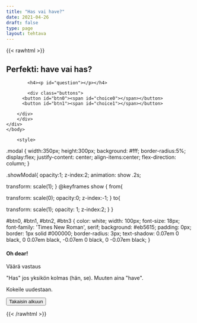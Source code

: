 ```yaml
---
title: "Has vai have?"
date: 2021-04-26
draft: false
type: page
layout: tehtava
---
```


<!-- raw html -->
{{< rawhtml >}}

<body>
<div class="grid">
<div id="quiz">
    <h2>
    Perfekti: have vai has?
    </h2> 
 
            <h4><p id="question"></p></h4>
 
            <div class="buttons">
          <button id="btn0"><span id="choice0"></span></button> 
          <button id="btn1"><span id="choice1"></span></button>
        
        </div>
        </div>
	</div>
	</body>
	
        <style>
	
.modal {
  width:350px;
  height:300px;
  background: #fff;
  border-radius:5%;
  display:flex;
  justify-content: center;
  align-items:center;
  flex-direction: column;
}

.showModal{
  opacity:1;
    z-index:2;
  animation: show .2s;
  
transform: scale(1);
}
@keyframes show {
  from{
    
transform: scale(0);
    opacity:0;
      z-index:-1;
  } to{
    
transform: scale(1);
    opacity: 1;
      z-index:2;
  }
}
	
#btn0, #btn1, #btn2, #btn3 {
  color: white;
  width: 100px;
  font-size: 18px;
  font-family: 'Times New Roman', serif;
  background: #eb5615;
  padding: 0px;
  border: 1px solid #000000;
  border-radius: 3px;
  text-shadow:
        0.07em 0 black,
        0 0.07em black,
        -0.07em 0 black,
        0 -0.07em black;
}
</style>

<div class="modal fade" id="modal" role="dialog">
  <div class="modal-dialog">
    <div class="modal-content">
      <div class="modal-header">
        <h4 class="modal-title">Oh dear!</h4>
      </div>
      <div class="modal-body">
        <p>Väärä vastaus</p>
        <p>"Has" jos yksikön kolmas (hän, se). Muuten aina "have".</p>
        <p>
      Kokeile uudestaan.
        </p>
      </div>
      <div class="modal-footer">
        <button id="resetbutton2" class="reset" value="reset">Takaisin alkuun</button>
      </div>
    </div>
  </div>
</div>

<script>
  
function Quiz(questions) {
  this.score = 0;
  this.questions = questions;
  this.questionIndex = 0;
}

Quiz.prototype.getQuestionIndex = function() {
  return this.questions[this.questionIndex];
}

Quiz.prototype.guess = function(answer) {
  if (this.getQuestionIndex().isCorrectAnswer(answer)) {
    this.score++;
  } else {
    $("#modal").modal("show")
	modal.classList.add("showModal");

  }

  this.questionIndex++;
}

Quiz.prototype.isEnded = function() {
  return this.questionIndex === this.questions.length;
}

function startOver() {
  location.reload(true);
}

function Question(text, choices, answer) {
  this.text = text;
  this.choices = choices;
  this.answer = answer;
}

Question.prototype.isCorrectAnswer = function(choice) {
  return this.answer === choice;
}

function populate() {
  if (quiz.isEnded()) {
    showScores();
  } else {
    // show question
    var element = document.getElementById("question");
    element.innerHTML = quiz.getQuestionIndex().text;

    // show options
    var choices = quiz.getQuestionIndex().choices;
    for (var i = 0; i < choices.length; i++) {
      var element = document.getElementById("choice" + i);
      element.innerHTML = choices[i];
      guess("btn" + i, choices[i]);
    }

    showProgress();
  }
}

function guess(id, guess) {
  var button = document.getElementById(id);
  button.onclick = function() {
    quiz.guess(guess);
    populate();
  }
}

function showProgress() {
  var currentQuestionNumber = quiz.questionIndex + 1;
  var element = document.getElementById("progress");
  element.innerHTML = "Question " + currentQuestionNumber + " of " + quiz.questions.length;
}

function showScores() {
  var gameOverHTML = "<h1>Aivan mahtavaa!!</h1>";
  gameOverHTML += "<h2 id='score'> Sait kaikki " + quiz.score + " kohtaa oikein! </h2>"
  var element = document.getElementById("quiz");
  element.innerHTML = gameOverHTML;
}

// kysymykset tähän
var questions = [
  new Question("I _____ eaten pizza today.", ["have", "has", ], "have"),
  new Question("Paul _____ written a book.", ["have", "has"], "has"),
  new Question("I _____ enjoyed my time in America", ["have", "has"], "have"),
  new Question("Jake _____ promised to sell me his car", ["have", "has"], "has"),
  new Question("It _____ rained today.", ["haven't", "hasn't"], "hasn't"),
  new Question("William _____ seen his dog today.", ["haven't", "hasn't"], "hasn't"),
  new Question("_____ you seen his dog?", ["have", "has"], "have"),
  new Question("Do you think the dog _____ run away?", ["have", "has"], "has"),
  new Question("It ______ probably just gone for a walk.", ["have", "has"], "has"),
  new Question("We ______ been looking for it for hours.", ["have", "has"], "have"),
	new Question("My parents _____ been very worried about him.", ["have", "has"], "have"),
  new Question("They _____ even called the police about it.", ["have", "has"], "have"),
  new Question("_____ you checked the garage?", ["have", "has"], "have"),
  new Question("I _____ found the dog. It was in the garage.", ["have", "has"], "have"),
  new Question("_____ you ever swum in the ocean?", ["have", "has"], "have"),
  new Question("Michelle _____ swum in the ocean quite a few times.", ["have", "has"], "has"),
	new Question("She _____ swum in the Arctic Ocean though.", ["haven't", "hasn't"], "hasn't"),
	new Question("Well I _____ swum there either.", ["haven't", "hasn't"], "haven't"),
	new Question("I _____ chosen to skip school today", ["have", "has"], "have"),
	new Question("_____ you already passed the English test?", ["have", "has"], "have"),
	new Question("I _____ failed it three times already.", ["have", "has"], "have"),
	new Question("Billy ____ passed it either.", ["haven't", "hasn't"], "hasn't"),
	new Question("John and Michael ____ even failed the 7th grade because of the test.", ["have", "has"], "have"),
	new Question("_____ you done your homework?", ["haven't", "hasn't"], "haven't"),
	new Question("I _____ done my homework every day.", ["have", "has"], "have"),
	new Question("The teacher _____ also given me extra lessons after school.", ["have", "has"], "has"),
	new Question("Joonas _____ been very good at teaching.", ["have", "has"], "has"),
	new Question("I _____ learned more than I ever have.", ["have", "has"], "have"),
	new Question("He _____ created this exercise so I can pass the test.", ["have", "has"], "has"),
	new Question("_____ you already learned when to use 'have' and 'has?'", ["have", "has"], "have"),
	new Question("Yes I _____. This is question #31 after all.", ["have", "has"], "have"),
	new Question("Milloin tulee 'has'?", ["yksikön kolmas", "joku muu"], "yksikön kolmas"),
        
  
];

$('.reset').click(startOver);

$(document).ready(function() {
  $("#modal").modal({
    show: false,
    backdrop: 'static'
  });
});

// create quiz
var quiz = new Quiz(questions);

// display quiz
populate();

</script>

{{< /rawhtml >}}
